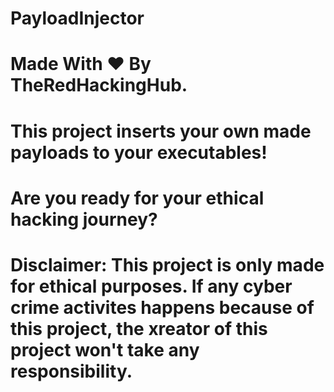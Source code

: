  # PayloadInjector
 # Made With ❤️ By TheRedHackingHub.
 # This project inserts your own made payloads to your executables!
 # Are you ready for your ethical hacking journey?
 # Disclaimer: This project is only made for ethical purposes. If any cyber crime activites happens because of this project, the xreator of this project won't take any responsibility.
